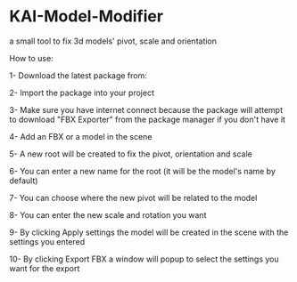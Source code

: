 # KAI-Model-Modifier
a small tool to fix 3d models' pivot, scale and orientation

How to use:

1- Download the latest package from:

2- Import the package into your project

3- Make sure you have internet connect because the package will 
attempt to download "FBX Exporter" from the package manager if you don't have it

4- Add an FBX or a model in the scene

5- A new root will be created to fix the pivot, orientation and scale

6- You can enter a new name for the root (it will be the model's name by default)

7- You can choose where the new pivot will be related to the model

8- You can enter the new scale and rotation you want

9- By clicking Apply settings the model will be created in the scene with the settings you entered

10- By clicking Export FBX a window will popup to select the settings you want for the export
